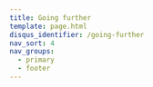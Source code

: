 ```yaml
---
title: Going further
template: page.html
disqus_identifier: /going-further
nav_sort: 4
nav_groups:
  - primary
  - footer
---
```

